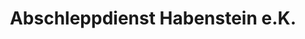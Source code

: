 ---
title: "Abschleppdienst Habenstein e.K."
url: /regensburg/abschleppdienst-habenstein-e-k/
shop: Autowerkstatt
---